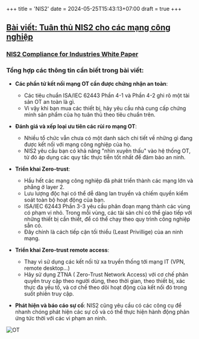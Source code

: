 +++
title = 'NIS2'
date = 2024-05-25T15:43:13+07:00
draft = true
+++

## [Bài viết: Tuân thủ NIS2 cho các mạng công nghiệp](https://whitehat.vn/threads/tuan-thu-nis2-cho-cac-mang-cong-nghiep-ban-da-san-sang-chua.17872/)

### [NIS2 Compliance for Industries White Paper](https://www.cisco.com/c/en/us/products/collateral/security/industrial-security/network-info-security-wp.pdf)

### Tổng hợp các thông tin cần biết trong bài viết:

- **Các phần tử kết nối mạng OT cần được chứng nhận an toàn**: 
	- Các tiêu chuẩn ISA/IEC 62443 Phần 4-1 và Phần 4-2 ghi rõ một tài sản OT an toàn là gì. 
	- Vì vậy khi bạn mua các thiết bị, hãy yêu cầu nhà cung cấp chứng minh sản phẩm của họ tuân thủ theo tiêu chuẩn trên.

- **Đánh giá và xếp loại ưu tiên các rủi ro mạng OT**: 
	- Nhiều tổ chức vẫn chưa có một danh sách chi tiết về những gì đang được kết nối với mạng công nghiệp của họ. 
	- NIS2 yêu cầu bạn có khả năng "nhìn xuyên thấu" vào hệ thống OT, từ đó áp dụng các quy tắc thực tiễn tốt nhất để đảm bảo an ninh.

- **Triển khai Zero-trust**: 
	- Hầu hết các mạng công nghiệp đã phát triển thành các mạng lớn và phẳng ở layer 2. 
	- Lưu lượng độc hại có thể dễ dàng lan truyền và chiếm quyền kiểm soát toàn bộ hoạt động của bạn. 
	- ISA/IEC 62443 Phần 3-3 yêu cầu phân đoạn mạng thành các vùng có phạm vi nhỏ. Trong mỗi vùng, các tài sản chỉ có thể giao tiếp với những thiết bị cần thiết, để có thể chạy theo quy trình công nghiệp sẵn có. 
	- Đây chính là cách tiếp cận tối thiểu (Least Privillige) của an ninh mạng.

- **Triển khai Zero-trust remote access**: 
	- Thay vì sử dụng các kết nối từ xa truyền thống tới mạng IT (VPN, remote desktop...)
	- Hãy sử dụng ZTNA ( Zero-Trust Network Access) với cơ chế phân quyền truy cập theo người dùng, theo thời gian, theo thiết bị, xác thực đa yếu tố, và cơ chế theo dõi hoạt động của kết nối đó trong suốt phiên truy cập.

- **Phát hiện và báo cáo sự cố**: NIS2 cũng yêu cầu có các công cụ để nhanh chóng phát hiện các sự cố và có thể thực hiện hành động phản ứng tức thời với các vi phạm an ninh.

![OT](/image/IoT/OT.jfif)



